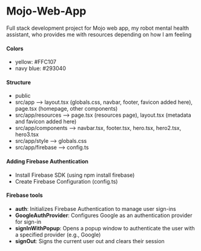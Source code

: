 # Mojo-Web-App
Full stack development project for Mojo web app, my robot mental health assistant, who provides me with resources depending on how I am feeling

#### Colors
- yellow: #FFC107
- navy blue: #293040

#### Structure
- public
- src/app --> layout.tsx (globals.css, navbar, footer, favicon added here), page.tsx (homepage, other components)
- src/app/resources --> page.tsx (resources page), layout.tsx (metadata and favicon added here)
- src/app/components --> navbar.tsx, footer.tsx, hero.tsx, hero2.tsx, hero3.tsx
- src/app/style --> globals.css
- src/app/firebase --> config.ts

#### Adding Firebase Authentication
- Install Firebase SDK (using npm install firebase)
- Create Firebase Configuration (config.ts)


#### Firebase tools
- **auth**: Initializes Firebase Authentication to manage user sign-ins
- **GoogleAuthProvider**: Configures Google as an authentication provider for sign-in
- **signInWithPopup**: Opens a popup window to authenticate the user with a specified provider (e.g., Google)
- **signOut**: Signs the current user out and clears their session
